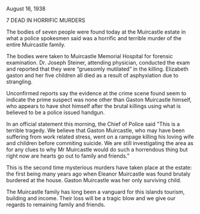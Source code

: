 ﻿August 16, 1938


7 DEAD IN HORRIFIC MURDERS


The bodies of seven people were found today at the Muircastle estate in what a police spokesmen said was a horrific and terrible murder of the entire Muircastle family. 


The bodies were taken to Muircastle Memorial Hospital for forensic examination. Dr. Joseph Steiner, attending physician, conducted the exam and reported that they were “gruesomly mutilated” in the killing. Elizabeth gaston and her five children all died as a result of asphyxiation due to strangling.
 
Unconfirmed reports say the evidence at the crime scene found seem to indicate the prime suspect was none other than Gaston Muircastle himself, who appears to have shot himself after the brutal killings using what is believed to be a police issued handgun.


In an official statement this morning, the Chief of Police said "This is a terrible tragedy. We believe that Gaston Muircastle, who may have been suffering from work related stress, went on a rampage killing his loving wife and children before commiting suicide.  We are still investigating the area as for any clues to why Mr Muircastle would do such a horrendous thing but right now are hearts go out to family and friends.”


This is the second time mysterious murders have taken place at the estate: the first being many years ago when Eleanor Muircastle was found brutaly burdered at the house. Gaston Muircastle was her only surviving child.


The Muircastle family has long been a vanguard for this islands tourism, building and income.  Their loss will be a tragic blow and we give our regards to remaining family and friends.